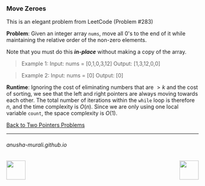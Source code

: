 ### Move Zeroes

This is an elegant problem from LeetCode (Problem #283)

**Problem**: Given an integer array `nums`, move all 0's to the end of it while maintaining the relative order 
of the non-zero elements.

Note that you must do this ***in-place*** without making a copy of the array.

 

> Example 1:
> Input: nums = [0,1,0,3,12]
> Output: [1,3,12,0,0]


> Example 2:
> Input: nums = [0]
> Output: [0]

**Runtime**: Ignoring the cost of eliminating numbers that are $> k$ and the cost of sorting, we see that the left and right pointers are always moving towards each other. The total number of iterations within the `while` loop is therefore $n$, and the time complexity is $O(n)$. Since we are only using one local variable `count`, the space complexity is $O(1)$.

[Back to Two Pointers Problems](./problems.md)

* * *
###### anusha-murali.github.io

<img src="https://github.com/anusha-murali/anusha-murali.github.io/assets/111596338/639243aa-2857-4595-a65a-7852762bb002" width="50" height="50" align="left">

[<img src="https://github.com/user-attachments/assets/989cfb30-4fb8-40f8-a812-8a054869aa32" width="50" height="50" align="right">](../index.md)
